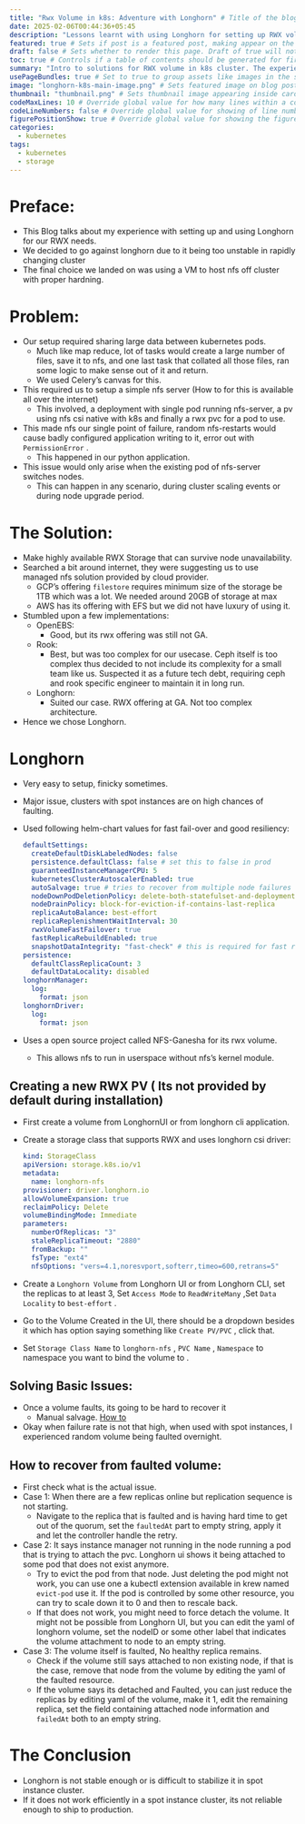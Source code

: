 ```yaml
---
title: "Rwx Volume in k8s: Adventure with Longhorn" # Title of the blog post.
date: 2025-02-06T00:44:36+05:45
description: "Lessons learnt with using Longhorn for setting up RWX volumes in k8s cluster." # Description used for search engine.
featured: true # Sets if post is a featured post, making appear on the home page side bar.
draft: false # Sets whether to render this page. Draft of true will not be rendered.
toc: true # Controls if a table of contents should be generated for first-level links automatically.
summary: "Intro to solutions for RWX volume in k8s cluster. The experience with using longhorn for the job."
usePageBundles: true # Set to true to group assets like images in the same folder as this post.
image: "longhorn-k8s-main-image.png" # Sets featured image on blog post.
thumbnail: "thumbnail.png" # Sets thumbnail image appearing inside card on homepage.
codeMaxLines: 10 # Override global value for how many lines within a code block before auto-collapsing.
codeLineNumbers: false # Override global value for showing of line numbers within code block.
figurePositionShow: true # Override global value for showing the figure label.
categories:
  - kubernetes
tags:
  - kubernetes
  - storage
---
```


# Preface:
- This Blog talks about my experience with setting up and using Longhorn for our RWX needs.
- We decided to go against longhorn due to it being too unstable in rapidly changing cluster
- The final choice we landed on was using a VM to host nfs off cluster with proper hardning.

# Problem:

- Our setup required sharing large data between kubernetes pods.
    - Much like map reduce, lot of tasks would create a large number of files, save it to nfs, and one last task that collated all those files, ran some logic to make sense out of it and return.
    - We used Celery’s canvas for this.
- This required us to setup a simple nfs server (How to for this is available all over the internet)
    - This involved, a deployment with single pod running nfs-server, a pv using nfs csi native with k8s and finally a rwx pvc for a pod to use.
- This made nfs our single point of failure, random nfs-restarts would cause badly configured application writing to it, error out with `PermissionError` .
    - This happened in our python application.
- This issue would only arise when the existing pod of nfs-server switches nodes.
    - This can happen in any scenario, during cluster scaling events or during node upgrade period.

# The Solution:

- Make highly available RWX Storage that can survive node unavailability.
- Searched a bit around internet, they were suggesting us to use managed nfs solution provided by cloud provider.
    - GCP’s offering `filestore` requires minimum size of the storage be 1TB which was a lot. We needed around 20GB of storage at max
    - AWS has its offering with EFS but we did not have luxury of using it.
- Stumbled upon a few implementations:
    - OpenEBS:
        - Good, but its rwx offering was still not GA.
    - Rook:
        - Best, but was too complex for our usecase. Ceph itself is too complex thus decided to not include its complexity for a small team like us. Suspected it as a future tech debt, requiring ceph and rook specific engineer to maintain it in long run.
    - Longhorn:
        - Suited our case. RWX offering at GA. Not too complex architecture.
- Hence we chose Longhorn.

# Longhorn

- Very easy to setup, finicky sometimes.
- Major issue, clusters with spot instances are on high chances of faulting.
- Used following helm-chart values for fast fail-over and good resiliency:
    
    ```yaml
    defaultSettings:
      createDefaultDiskLabeledNodes: false
      persistence.defaultClass: false # set this to false in prod
      guaranteedInstanceManagerCPU: 5
      kubernetesClusterAutoscalerEnabled: true
      autoSalvage: true # tries to recover from multiple node failures
      nodeDownPodDeletionPolicy: delete-both-statefulset-and-deployment-pod
      nodeDrainPolicy: block-for-eviction-if-contains-last-replica
      replicaAutoBalance: best-effort
      replicaReplenishmentWaitInterval: 30
      rwxVolumeFastFailover: true
      fastReplicaRebuildEnabled: true
      snapshotDataIntegrity: "fast-check" # this is required for fast replica rebuild.
    persistence:
      defaultClassReplicaCount: 3
      defaultDataLocality: disabled
    longhornManager:
      log:
        format: json
    longhornDriver:
      log:
        format: json
    ```
    
- Uses a open source project called NFS-Ganesha for its rwx volume.
    - This allows nfs to run in userspace without nfs’s kernel module.

## **Creating a new RWX PV ( Its not provided by default during installation)**

- First create a volume from LonghornUI or from longhorn cli application.
- Create a storage class that supports RWX and uses longhorn csi driver:
    
    ```yaml
    kind: StorageClass
    apiVersion: storage.k8s.io/v1
    metadata:
      name: longhorn-nfs
    provisioner: driver.longhorn.io
    allowVolumeExpansion: true
    reclaimPolicy: Delete
    volumeBindingMode: Immediate
    parameters:
      numberOfReplicas: "3"
      staleReplicaTimeout: "2880"
      fromBackup: ""
      fsType: "ext4"
      nfsOptions: "vers=4.1,noresvport,softerr,timeo=600,retrans=5"
    ```
    
- Create a `Longhorn Volume` from Longhorn UI or from Longhorn CLI, set the replicas to at least 3, Set `Access Mode` to `ReadWriteMany` ,Set `Data Locality`  to `best-effort` .
- Go to the Volume Created in the UI, there should be a dropdown besides it which has option saying something like `Create PV/PVC` , click that.
- Set `Storage Class Name` to `longhorn-nfs` , `PVC Name` , `Namespace` to namespace you want to bind the volume to .

## Solving Basic Issues:

- Once a volume faults, its going to be hard to recover it
    - Manual salvage. [How to](https://docs.uipath.com/automation-suite/automation-suite/2022.4/installation-guide/all-longhorn-replicas-are-faulted)
- Okay when failure rate is not that high, when used with spot instances, I experienced random volume being faulted overnight.

## **How to recover from faulted volume:**

- First check what is the actual issue.
- Case 1: When there are a few replicas online but replication sequence is not starting.
    - Navigate to the replica that is faulted and is having hard time to get out of the quorum, set the `faultedAt` part to empty string, apply it and let the controller handle the retry.
- Case 2: It says instance manager not running in the node running a pod that is trying to attach the pvc. Longhorn ui shows it being attached to some pod that does not exist anymore.
    - Try to evict the pod from that node. Just deleting the pod might not work, you can use one a kubectl extension available in krew named `evict-pod` use it. If the pod is controlled by some other resource, you can try to scale down it to 0 and then to rescale back.
    - If that does not work, you might need to force detach the volume. It might not be possible from Longhorn UI, but you can edit the yaml of longhorn volume, set the nodeID or some other label that indicates the volume attachment to node to an empty string.
- Case 3: The volume itself is faulted, No healthy replica remains.
    - Check if the volume still says attached to non existing node, if that is the case, remove that node from the volume by editing the yaml of the faulted resource.
    - If the volume says its detached and Faulted, you can just reduce the replicas by editing yaml of the volume, make it 1, edit the remaining replica,  set the field containing attached node information and `failedAt` both to an empty string.

# The Conclusion

- Longhorn is not stable enough or is difficult to stabilize it in spot instance cluster.
- If it does not work efficiently in a spot instance cluster, its not reliable enough to ship to production.